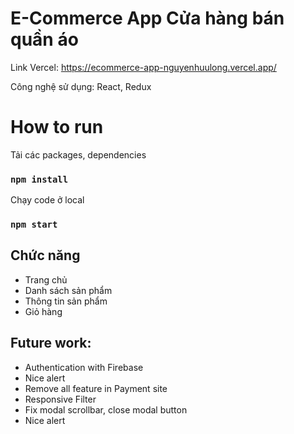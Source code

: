 # E-Commerce App Cửa hàng bán quần áo

Link Vercel: https://ecommerce-app-nguyenhuulong.vercel.app/

Công nghệ sử dụng: React, Redux

# How to run

Tải các packages, dependencies

### `npm install`

Chạy code ở local

### `npm start`

## Chức năng

- Trang chủ
- Danh sách sản phẩm
- Thông tin sản phẩm
- Giỏ hàng

## Future work:

- Authentication with Firebase
- Nice alert
- Remove all feature in Payment site
- Responsive Filter
- Fix modal scrollbar, close modal button
- Nice alert
